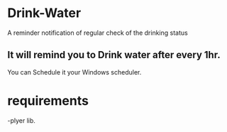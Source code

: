 # Drink-Water
A reminder notification of regular check of the drinking status
  
   ## It will remind you to Drink water after every 1hr.
   You can Schedule it your Windows scheduler.
   
   
   # requirements
   -plyer lib.

